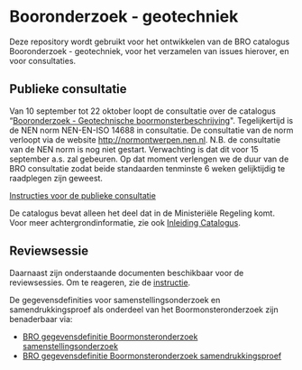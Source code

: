 # Booronderzoek - geotechniek
Deze repository wordt gebruikt voor het ontwikkelen van de BRO catalogus Booronderzoek - geotechniek, voor het verzamelen van issues hierover, en voor consultaties. 

## Publieke consultatie
Van 10 september tot 22 oktober loopt de consultatie over de catalogus “[Booronderzoek - Geotechnische boormonsterbeschrijving][1]". Tegelijkertijd is de NEN norm NEN-EN-ISO 14688 in consultatie. De consultatie van de norm verloopt via de website http://normontwerpen.nen.nl. N.B. de consultatie van de NEN norm is nog niet gestart. Verwachting is dat dit voor 15 september a.s. zal gebeuren. Op dat moment verlengen we de duur van de BRO consultatie zodat beide standaarden tenminste 6 weken gelijktijdig te raadplegen zijn geweest.

[Instructies voor de publieke consultatie][7]

De catalogus bevat alleen het deel dat in de Ministeriële Regeling komt. Voor meer achtergrondinformatie, zie ook [Inleiding Catalogus][8]. 

## Reviewsessie
Daarnaast zijn onderstaande documenten beschikbaar voor de reviewsessies. Om te reageren, zie de [instructie][7].

De gegevensdefinities voor samenstellingsonderzoek en samendrukkingsproef als onderdeel van het Boormonsteronderzoek zijn benaderbaar via:
- [BRO gegevensdefinitie Boormonsteronderzoek samenstellingsonderzoek][2]
- [BRO gegevensdefinitie Boormonsteronderzoek samendrukkingsproef][3]



[1]: https://github.com/BROprogramma/BHR-GT/blob/gh-pages/Catalogus%20Booronderzoek%20geotechnische%20boormonsterbeschrijving%20v0.9%20publieke%20consultatie%2011sept2018.pdf
[2]: https://github.com/BROprogramma/BHR-GT/blob/gh-pages/gegevensdefinitie%20Boormonsteronderzoek%20samenstellingsonderzoek%20werkversie%2020180717.pdf
[3]: https://github.com/BROprogramma/BHR-GT/blob/gh-pages/Gegevensdefinitie%20Boormonsteronderzoek%20samendrukkingsproef%20werkversie%2020180717.pdf
[7]: https://github.com/BROprogramma/BHR-GT/blob/gh-pages/consultatie-instructie.md
[8]: https://github.com/BROprogramma/BHR-GT/blob/gh-pages/Inleiding_catalogus_BHRGT_0.9.pdf
